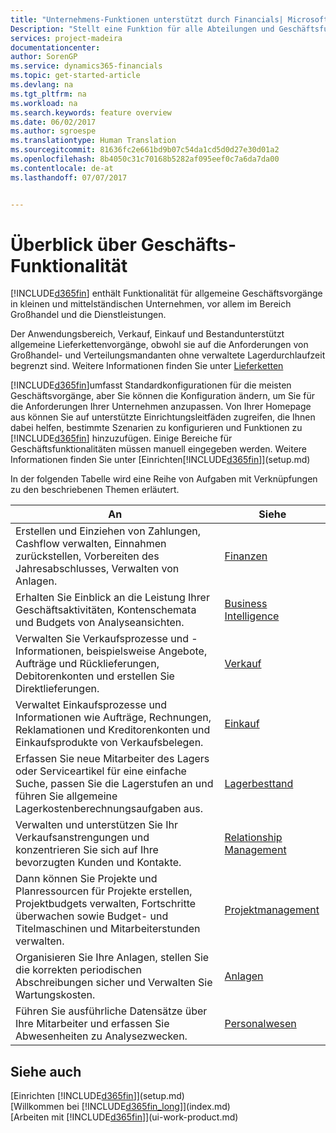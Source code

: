 ```yaml
---
title: "Unternehmens-Funktionen unterstützt durch Financials| Microsoft Docs"
Description: "Stellt eine Funktion für alle Abteilungen und Geschäftsfunktionen bereit, die durch Anwendungsbereichen wie z. B. Finanzen, Lager und Projektmanagement unterstützt werden."
services: project-madeira
documentationcenter: 
author: SorenGP
ms.service: dynamics365-financials
ms.topic: get-started-article
ms.devlang: na
ms.tgt_pltfrm: na
ms.workload: na
ms.search.keywords: feature overview
ms.date: 06/02/2017
ms.author: sgroespe
ms.translationtype: Human Translation
ms.sourcegitcommit: 81636fc2e661bd9b07c54da1cd5d0d27e30d01a2
ms.openlocfilehash: 8b4050c31c70168b5282af095eef0c7a6da7da00
ms.contentlocale: de-at
ms.lasthandoff: 07/07/2017


---
```

# <a name="overview-of-business-functionality"></a>Überblick über Geschäfts-Funktionalität
[!INCLUDE[d365fin](includes/d365fin_md.md)] enthält Funktionalität für allgemeine Geschäftsvorgänge in kleinen und mittelständischen Unternehmen, vor allem im Bereich Großhandel und die Dienstleistungen.

Der Anwendungsbereich, Verkauf, Einkauf und Bestandunterstützt allgemeine Lieferkettenvorgänge, obwohl sie auf die Anforderungen von Großhandel- und Verteilungsmandanten ohne verwaltete Lagerdurchlaufzeit begrenzt sind. Weitere Informationen finden Sie unter [Lieferketten](madeira-supply-chain.md)

[!INCLUDE[d365fin](includes/d365fin_md.md)]umfasst Standardkonfigurationen für die meisten Geschäftsvorgänge, aber Sie können die Konfiguration ändern, um Sie für die Anforderungen Ihrer Unternehmen anzupassen. Von Ihrer Homepage aus können Sie auf unterstützte Einrichtungsleitfäden zugreifen, die Ihnen dabei helfen, bestimmte Szenarien zu konfigurieren und Funktionen zu [!INCLUDE[d365fin](includes/d365fin_md.md)] hinzuzufügen. Einige Bereiche für Geschäftsfunktionalitäten müssen manuell eingegeben werden. Weitere Informationen finden Sie unter [Einrichten[!INCLUDE[d365fin](includes/d365fin_md.md)]](setup.md)

In der folgenden Tabelle wird eine Reihe von Aufgaben mit Verknüpfungen zu den beschriebenen Themen erläutert.

| An | Siehe |
| --- | --- |
| Erstellen und Einziehen von Zahlungen, Cashflow verwalten, Einnahmen zurückstellen, Vorbereiten des Jahresabschlusses, Verwalten von Anlagen. |[Finanzen](finance.md) |
|Erhalten Sie Einblick an die Leistung Ihrer Geschäftsaktivitäten, Kontenschemata und Budgets von Analyseansichten.|[Business Intelligence](bi.md)|
| Verwalten Sie Verkaufsprozesse und -Informationen, beispielsweise Angebote, Aufträge und Rücklieferungen, Debitorenkonten und erstellen Sie Direktlieferungen. |[Verkauf](sales-manage-sales.md) |
| Verwaltet Einkaufsprozesse und Informationen wie Aufträge, Rechnungen, Reklamationen und Kreditorenkonten und Einkaufsprodukte von Verkaufsbelegen. |[Einkauf](purchasing-manage-purchasing.md) |
| Erfassen Sie neue Mitarbeiter des Lagers oder Serviceartikel für eine einfache Suche, passen Sie die Lagerstufen an und führen Sie allgemeine Lagerkostenberechnungsaufgaben aus. |[Lagerbesttand](inventory-manage-inventory.md) |
| Verwalten und unterstützen Sie Ihr Verkaufsanstrengungen und konzentrieren Sie sich auf Ihre bevorzugten Kunden und Kontakte. |[Relationship Management](marketing-relationship-management.md) |
| Dann können Sie Projekte und Planressourcen für Projekte erstellen, Projektbudgets verwalten, Fortschritte überwachen sowie Budget- und Titelmaschinen und Mitarbeiterstunden verwalten. |[Projektmanagement](projects-manage-projects.md) |
| Organisieren Sie Ihre Anlagen, stellen Sie die korrekten periodischen Abschreibungen sicher und Verwalten Sie Wartungskosten. |[Anlagen](fa-manage.md) |
| Führen Sie ausführliche Datensätze über Ihre Mitarbeiter und erfassen Sie Abwesenheiten zu Analysezwecken. |[Personalwesen](hr-manage-human-resources.md) |

## <a name="see-also"></a>Siehe auch
[Einrichten [!INCLUDE[d365fin](includes/d365fin_md.md)]](setup.md)  
[Willkommen bei [!INCLUDE[d365fin_long](includes/d365fin_long_md.md)]](index.md)  
[Arbeiten mit [!INCLUDE[d365fin](includes/d365fin_md.md)]](ui-work-product.md)  

